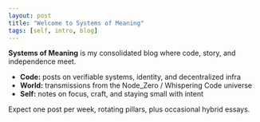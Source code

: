 ```yaml
---
layout: post
title: "Welcome to Systems of Meaning"
tags: [self, intro, blog]
---
```


**Systems of Meaning** is my consolidated blog where code, story, and independence meet.

- **Code:** posts on verifiable systems, identity, and decentralized infra  
- **World:** transmissions from the Node_Zero / Whispering Code universe  
- **Self:** notes on focus, craft, and staying small with intent

Expect one post per week, rotating pillars, plus occasional hybrid essays.
